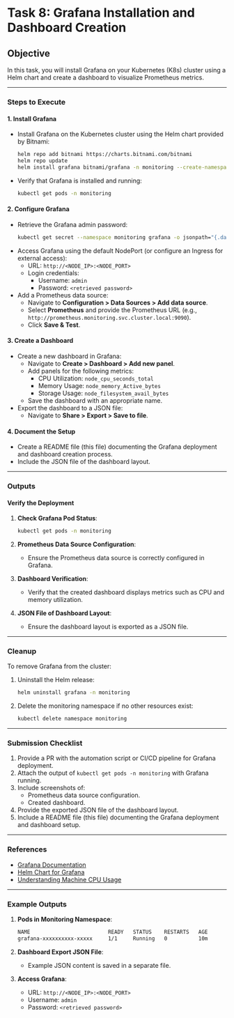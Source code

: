 # Task 8: Grafana Installation and Dashboard Creation

## Objective

In this task, you will install Grafana on your Kubernetes (K8s) cluster using a Helm chart and create a dashboard to visualize Prometheus metrics.

---

### Steps to Execute

#### 1. Install Grafana
- Install Grafana on the Kubernetes cluster using the Helm chart provided by Bitnami:
  ```bash
  helm repo add bitnami https://charts.bitnami.com/bitnami
  helm repo update
  helm install grafana bitnami/grafana -n monitoring --create-namespace
  ```
- Verify that Grafana is installed and running:
  ```bash
  kubectl get pods -n monitoring
  ```

#### 2. Configure Grafana
- Retrieve the Grafana admin password:
  ```bash
  kubectl get secret --namespace monitoring grafana -o jsonpath="{.data.admin-password}" | base64 --decode
  ```
- Access Grafana using the default NodePort (or configure an Ingress for external access):
  - URL: `http://<NODE_IP>:<NODE_PORT>`
  - Login credentials:
    - Username: `admin`
    - Password: `<retrieved password>`
- Add a Prometheus data source:
  - Navigate to **Configuration > Data Sources > Add data source**.
  - Select **Prometheus** and provide the Prometheus URL (e.g., `http://prometheus.monitoring.svc.cluster.local:9090`).
  - Click **Save & Test**.

#### 3. Create a Dashboard
- Create a new dashboard in Grafana:
  - Navigate to **Create > Dashboard > Add new panel**.
  - Add panels for the following metrics:
    - CPU Utilization: `node_cpu_seconds_total`
    - Memory Usage: `node_memory_Active_bytes`
    - Storage Usage: `node_filesystem_avail_bytes`
  - Save the dashboard with an appropriate name.
- Export the dashboard to a JSON file:
  - Navigate to **Share > Export > Save to file**.

#### 4. Document the Setup
- Create a README file (this file) documenting the Grafana deployment and dashboard creation process.
- Include the JSON file of the dashboard layout.

---

### Outputs

#### Verify the Deployment
1. **Check Grafana Pod Status**:
   ```bash
   kubectl get pods -n monitoring
   ```

2. **Prometheus Data Source Configuration**:
   - Ensure the Prometheus data source is correctly configured in Grafana.

3. **Dashboard Verification**:
   - Verify that the created dashboard displays metrics such as CPU and memory utilization.

4. **JSON File of Dashboard Layout**:
   - Ensure the dashboard layout is exported as a JSON file.

---

### Cleanup

To remove Grafana from the cluster:
1. Uninstall the Helm release:
   ```bash
   helm uninstall grafana -n monitoring
   ```
2. Delete the monitoring namespace if no other resources exist:
   ```bash
   kubectl delete namespace monitoring
   ```

---

### Submission Checklist

1. Provide a PR with the automation script or CI/CD pipeline for Grafana deployment.
2. Attach the output of `kubectl get pods -n monitoring` with Grafana running.
3. Include screenshots of:
   - Prometheus data source configuration.
   - Created dashboard.
4. Provide the exported JSON file of the dashboard layout.
5. Include a README file (this file) documenting the Grafana deployment and dashboard setup.

---

### References

- [Grafana Documentation](https://grafana.com/docs/)
- [Helm Chart for Grafana](https://github.com/bitnami/charts/tree/main/bitnami/grafana)
- [Understanding Machine CPU Usage](https://www.robustperception.io/understanding-machine-cpu-usage/)

---

### Example Outputs

1. **Pods in Monitoring Namespace**:
   ```bash
   NAME                         READY   STATUS    RESTARTS   AGE
   grafana-xxxxxxxxxx-xxxxx     1/1     Running   0          10m
   ```

2. **Dashboard Export JSON File**:
   - Example JSON content is saved in a separate file.
3. **Access Grafana**:
   - URL: `http://<NODE_IP>:<NODE_PORT>`
   - Username: `admin`
   - Password: `<retrieved password>`
